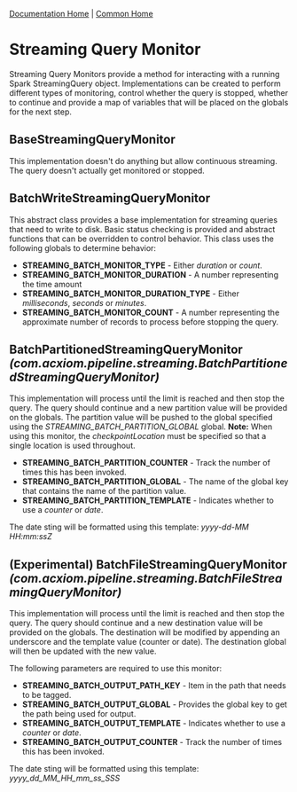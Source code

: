 [Documentation Home](../../docs/readme.md) | [Common Home](../readme.md)

# Streaming Query Monitor
Streaming Query Monitors provide a method for interacting with a running Spark StreamingQuery object. Implementations
can be created to perform different types of monitoring, control whether the query is stopped, whether to continue and
provide a map of variables that will be placed on the globals for the next step.
## BaseStreamingQueryMonitor
This implementation doesn't do anything but allow continuous streaming. The query doesn't actually get monitored or stopped.
## BatchWriteStreamingQueryMonitor
This abstract class provides a base implementation for streaming queries that need to write to disk. Basic status 
checking is provided and abstract functions that can be overridden to control behavior. This class uses the following
globals to determine behavior:
* **STREAMING_BATCH_MONITOR_TYPE** - Either _duration_ or _count_.
* **STREAMING_BATCH_MONITOR_DURATION** - A number representing the time amount
* **STREAMING_BATCH_MONITOR_DURATION_TYPE** - Either _milliseconds_, _seconds_ or _minutes_.
* **STREAMING_BATCH_MONITOR_COUNT** - A number representing the approximate number of records to process before stopping the query.
## BatchPartitionedStreamingQueryMonitor _(com.acxiom.pipeline.streaming.BatchPartitionedStreamingQueryMonitor)_
This implementation will process until the limit is reached and then stop the query. The query should continue and a new 
partition value will be provided on the globals. The partition value will be pushed to the global specified using the
_STREAMING_BATCH_PARTITION_GLOBAL_ global. **Note:** When using this monitor, the _checkpointLocation_ must be specified
so that a single location is used throughout.

* **STREAMING_BATCH_PARTITION_COUNTER**   - Track the number of times this has been invoked.
* **STREAMING_BATCH_PARTITION_GLOBAL**    - The name of the global key that contains the name of the partition value.
* **STREAMING_BATCH_PARTITION_TEMPLATE**  - Indicates whether to use a _counter_ or _date_.

The date sting will be formatted using this template: _yyyy-dd-MM HH:mm:ssZ_
## (Experimental) BatchFileStreamingQueryMonitor _(com.acxiom.pipeline.streaming.BatchFileStreamingQueryMonitor)_
This implementation will process until the limit is reached and then stop the query. The query should continue and a new
destination value will be provided on the globals. The destination will be modified by appending an underscore and the 
template value (counter or date). The destination global will then be updated with the new value.

The following parameters are required to use this monitor:
* **STREAMING_BATCH_OUTPUT_PATH_KEY** - Item in the path that needs to be tagged.
* **STREAMING_BATCH_OUTPUT_GLOBAL**   - Provides the global key to get the path being used for output.
* **STREAMING_BATCH_OUTPUT_TEMPLATE** - Indicates whether to use a _counter_ or _date_.
* **STREAMING_BATCH_OUTPUT_COUNTER**  - Track the number of times this has been invoked.

The date sting will be formatted using this template: _yyyy_dd_MM_HH_mm_ss_SSS_
